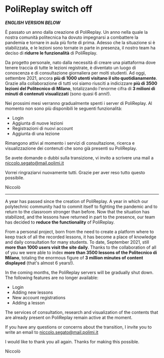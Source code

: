 # PoliReplay switch off
***ENGLISH VERSION BELOW***

È passato un anno dalla creazione di PoliReplay. Un anno nella quale la nostra comunità politecnica ha dovuto impegnarsi a combattere la pandemia e tornare in aula più forte di prima. Adesso che la situazione si è stabilizzata, e le lezioni sono tornate in parte in presenza, il nostro team ha deciso di **ridurre le funzionalità** di PoliReplay.

Da progetto personale, nato dalla necessità di creare una piattaforma dove tenere traccia di tutte le lezioni registrate, è diventato un luogo di conoscenza e di consultazione giornaliera per molti studenti. Ad oggi, settembre 2021, ancora **più di 1000 utenti visitano il sito quotidianamente**.
Grazie alla collaborazione di tutti voi siamo riusciti a indicizzare **più di 3500 lezioni del Politecnico di Milano**, totalizzando l'enorme cifra di **3 milioni di minuti di contenuti visualizzati** (sono quasi 6 anni!).

Nei prossimi mesi verranno gradualmente spenti i server di PoliReplay. Al momento non sono più disponibili le seguenti funzionalità:
- Login
- Aggiunta di nuove lezioni
- Registrazioni di nuovi account
- Aggiunta di una lezione

Rimangono attivi al momento i servizi di consultazione, ricerca e visualizzazione dei contenuti che sono già presenti su PoliReplay.

Se avete domande o dubbi sulla transizione, vi invito a scrivere una mail a niccolo.segato@mail.polimi.it

Vorrei ringraziarvi nuovamente tutti. Grazie per aver reso tutto questo possibile.

Niccolò
______________________________

A year has passed since the creation of PoliReplay. A year in which our polytechnic community had to commit itself to fighting the pandemic and to return to the classroom stronger than before. Now that the situation has stabilized, and the lessons have returned in part to the presence, our team has decided to **reduce the functionality** of PoliReplay.

From a personal project, born from the need to create a platform where to keep track of all the recorded lessons, it has become a place of knowledge and daily consultation for many students. To date, September 2021, still **more than 1000 users visit the site daily**.
Thanks to the collaboration of all of you we were able to index **more than 3500 lessons of the Politecnico di Milano**, totaling the enormous figure of **3 million minutes of content displayed** (that's almost 6 years!).

In the coming months, the PoliReplay servers will be gradually shut down. The following features are no longer available:
- Login
- Adding new lessons
- New account registrations
- Adding a lesson

The services of consultation, research and visualization of the contents that are already present on PoliReplay remain active at the moment.

If you have any questions or concerns about the transition, I invite you to write an email to niccolo.segato@mail.polimi.it

I would like to thank you all again. Thanks for making this possible.

Niccolò
